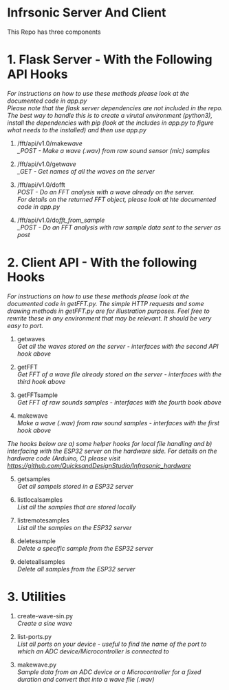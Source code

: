 # Infrsonic Server And Client

This Repo has three components

# 1. Flask Server - With the Following API Hooks

_For instructions on how to use these methods please look at the documented code in app.py_  
_Please note that the flask server dependencies are not included in the repo. The best way to handle this is to create a virutal environment (python3), install the dependencies with pip (look at the includes in app.py to figure what needs to the installed) and then use app.py_

1. /fft/api/v1.0/make*wave  
   \_POST - Make a wave (.wav) from raw sound sensor (mic) samples*

2. /fft/api/v1.0/get*wave  
   \_GET - Get names of all the waves on the server*

3. /fft/api/v1.0/dofft  
   _POST - Do an FFT analysis with a wave already on the server._  
   _For details on the returned FFT object, please look at hte documented code in app.py_

4. /fft/api/v1.0/do*fft_from_sample  
   \_POST - Do an FFT analysis with raw sample data sent to the server as post*

# 2. Client API - With the following Hooks

_For instructions on how to use these methods please look at the documented code in getFFT.py. The simple HTTP requests and some drawing methods in getFFT.py are for illustration purposes. Feel free to rewrite these in any environment that may be relevant. It should be very easy to port._

1. getwaves  
   _Get all the waves stored on the server - interfaces with the second API hook above_

2. getFFT  
   _Get FFT of a wave file already stored on the server - interfaces with the third hook above_

3. getFFTsample  
   _Get FFT of raw sounds samples - interfaces with the fourth book above_

4. makewave  
   _Make a wave (.wav) from raw sound samples - interfaces with the first hook above_

_The hooks below are a) some helper hooks for local file handling and b) interfacing with the ESP32 server on the hardware side. For details on the hardware code (Arduino, C) please visit https://github.com/QuicksandDesignStudio/Infrasonic_hardware_

5. getsamples  
   _Get all sampels stored in a ESP32 server_

6. listlocalsamples  
   _List all the samples that are stored locally_

7. listremotesamples  
   _List all the samples on the ESP32 server_

8. deletesample  
   _Delete a specific sample from the ESP32 server_

9. deleteallsamples  
   _Delete all samples from the ESP32 server_

# 3. Utilities

1. create-wave-sin.py  
   _Create a sine wave_

2. list-ports.py  
   _List all ports on your device - useful to find the name of the port to which an ADC device/Microcontroller is connected to_

3. makewave.py  
   _Sample data from an ADC device or a Microcontroller for a fixed duration and convert that into a wave file (.wav)_
